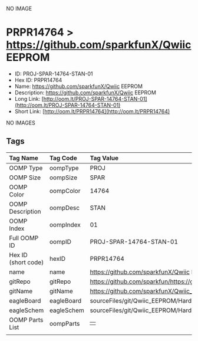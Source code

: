 


  
NO IMAGE  
# PRPR14764 > https://github.com/sparkfunX/Qwiic EEPROM

- ID: PROJ-SPAR-14764-STAN-01
- Hex ID: PRPR14764
- Name: https://github.com/sparkfunX/Qwiic EEPROM
- Description: https://github.com/sparkfunX/Qwiic EEPROM
- Long Link: [http://oom.lt/PROJ-SPAR-14764-STAN-01](http://oom.lt/PROJ-SPAR-14764-STAN-01)
- Short Link: [http://oom.lt/PRPR14764](http://oom.lt/PRPR14764)
  
NO IMAGES  
## Tags
  

|Tag Name|Tag Code|Tag Value|
| :--- | :--- | :--- |
|OOMP Type|oompType|PROJ|
|OOMP Size|oompSize|SPAR|
|OOMP Color|oompColor|14764|
|OOMP Description|oompDesc|STAN|
|OOMP Index|oompIndex|01|
|Full OOMP ID|oompID|PROJ-SPAR-14764-STAN-01|
|Hex ID (short code)|hexID|PRPR14764|
|name|name|https://github.com/sparkfunX/Qwiic EEPROM|
|gitRepo|gitRepo|https://github.com/sparkfun/https://github.com/sparkfunX/Qwiic_EEPROM|
|gitName|gitName|https://github.com/sparkfunX/Qwiic_EEPROM|
|eagleBoard|eagleBoard|sourceFiles/git/Qwiic_EEPROM/Hardware/Qwiic EEPROM.brd|
|eagleSchem|eagleSchem|sourceFiles/git/Qwiic_EEPROM/Hardware/Qwiic EEPROM.sch|
|OOMP Parts List|oompParts|<table><tr><td></td></tr></table>|
||||
